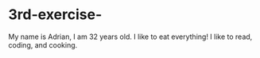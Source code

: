 # 3rd-exercise-

My name is Adrian, I am 32 years old. I like to eat everything! I like to read, coding, and cooking.
